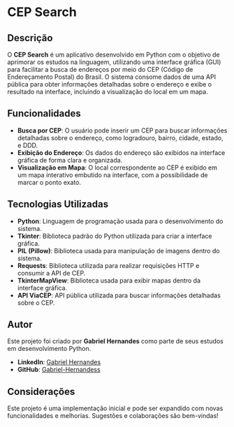 # CEP Search

## Descrição

O **CEP Search** é um aplicativo desenvolvido em Python com o objetivo de aprimorar os estudos na linguagem, utilizando uma interface gráfica (GUI) para facilitar a busca de endereços por meio do CEP (Código de Endereçamento Postal) do Brasil. O sistema consome dados de uma API pública para obter informações detalhadas sobre o endereço e exibe o resultado na interface, incluindo a visualização do local em um mapa.

## Funcionalidades

- **Busca por CEP**: O usuário pode inserir um CEP para buscar informações detalhadas sobre o endereço, como logradouro, bairro, cidade, estado, e DDD.
- **Exibição do Endereço**: Os dados do endereço são exibidos na interface gráfica de forma clara e organizada.
- **Visualização em Mapa**: O local correspondente ao CEP é exibido em um mapa interativo embutido na interface, com a possibilidade de marcar o ponto exato.

## Tecnologias Utilizadas

- **Python**: Linguagem de programação usada para o desenvolvimento do sistema.
- **Tkinter**: Biblioteca padrão do Python utilizada para criar a interface gráfica.
- **PIL (Pillow)**: Biblioteca usada para manipulação de imagens dentro do sistema.
- **Requests**: Biblioteca utilizada para realizar requisições HTTP e consumir a API de CEP.
- **TkinterMapView**: Biblioteca usada para exibir mapas dentro da interface gráfica.
- **API ViaCEP**: API pública utilizada para buscar informações detalhadas sobre o CEP.

## Autor

Este projeto foi criado por **Gabriel Hernandes** como parte de seus estudos em desenvolvimento Python.

- **LinkedIn**: [Gabriel Hernandes]([https://br.linkedin.com/in/gabriel-hernandes-4a3b8b248?trk=people-guest_people_search-card](https://www.linkedin.com/in/gabriel-hernandess/))
- **GitHub**: [Gabriel-Hernandess](https://github.com/Gabriel-Hernandess)

## Considerações

Este projeto é uma implementação inicial e pode ser expandido com novas funcionalidades e melhorias. Sugestões e colaborações são bem-vindas!
